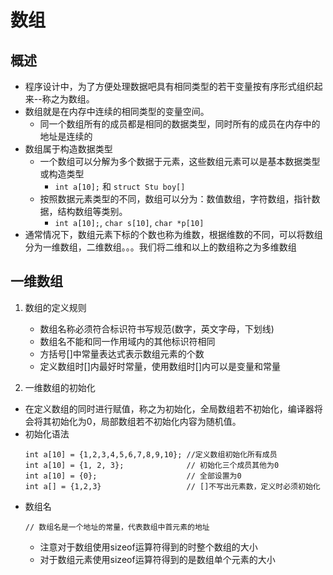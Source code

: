 # 数组
## 概述
* 程序设计中，为了方便处理数据吧具有相同类型的若干变量按有序形式组织起来--称之为数组。
* 数组就是在内存中连续的相同类型的变量空间。
    * 同一个数组所有的成员都是相同的数据类型，同时所有的成员在内存中的地址是连续的
* 数组属于构造数据类型
    * 一个数组可以分解为多个数据于元素，这些数组元素可以是基本数据类型或构造类型
        * `int a[10];` 和 `struct Stu boy[]`
    * 按照数据元素类型的不同，数组可以分为：数值数组，字符数组，指针数据，结构数组等类别。
        * `int a[10];`, `char s[10]`, `char *p[10]`
* 通常情况下，数组元素下标的个数也称为维数，根据维数的不同，可以将数组分为一维数组，二维数组。。。我们将二维和以上的数组称之为多维数组

## 一维数组
1. 数组的定义规则
    * 数组名称必须符合标识符书写规范(数字，英文字母，下划线)
    * 数组名不能和同一作用域内的其他标识符相同
    * 方括号[]中常量表达式表示数组元素的个数
    * 定义数组时\[]内最好时常量，使用数组时\[]内可以是变量和常量

2. 一维数组的初始化
* 在定义数组的同时进行赋值，称之为初始化，全局数组若不初始化，编译器将会将其初始化为0，局部数组若不初始化内容为随机值。
* 初始化语法
    ```
    int a[10] = {1,2,3,4,5,6,7,8,9,10}; //定义数组初始化所有成员
    int a[10] = {1, 2, 3};              // 初始化三个成员其他为0
    int a[10] = {0};                    // 全部设置为0
    int a[] = {1,2,3}                   // []不写出元素数，定义时必须初始化
    ```
* 数组名
    ```
    // 数组名是一个地址的常量，代表数组中首元素的地址
    ```
    * 注意对于数组使用sizeof运算符得到的时整个数组的大小
    * 对于数组元素使用sizeof运算符得到的是数组单个元素的大小